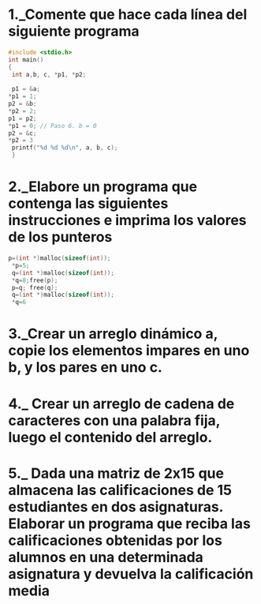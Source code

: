# 1._Comente que hace cada línea del siguiente programa

```cpp
#include <stdio.h> 
int main()  
{ 
 int a,b, c, *p1, *p2; 
 
 p1 = &a; 
*p1 = 1; 
p2 = &b; 
*p2 = 2; 
p1 = p2; 
*p1 = 0; // Paso 6. b = 0
p2 = &c; 
*p2 = 3
 printf("%d %d %d\n", a, b, c);
 }
```

# 2._Elabore un programa que contenga las siguientes instrucciones e imprima los valores de  los punteros
```cpp
p=(int *)malloc(sizeof(int)); 
 *p=5; 
 q=(int *)malloc(sizeof(int)); 
 *q=8;free(p); 
 p=q; free(q); 
 q=(int *)malloc(sizeof(int)); 
 *q=6
```

# 3._Crear un arreglo dinámico a, copie los elementos impares en uno b, y los pares en uno c.
   
# 4._ Crear un arreglo de cadena de caracteres con una palabra fija, luego el contenido del arreglo.

# 5._ Dada una matriz de 2x15 que almacena las calificaciones de 15 estudiantes en dos  asignaturas. Elaborar  un programa que reciba las calificaciones obtenidas por los alumnos en una determinada asignatura y devuelva la calificación media
